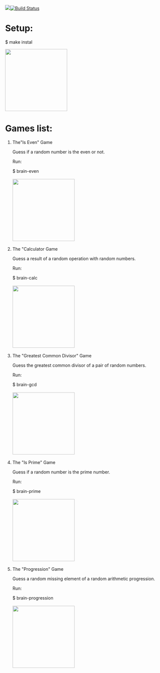 <a href="https://codeclimate.com/github/poludnev/frontend-project-lvl1/maintainability"><img src="https://api.codeclimate.com/v1/badges/de763da6a1afc9d80dd0/maintainability" /></a>[![Build Status](https://travis-ci.org/poludnev/frontend-project-lvl1.svg?branch=master)](https://travis-ci.org/poludnev/frontend-project-lvl1)<br>
<h1>Setup:</h1>
<p>   $ make instal</p>
<a href="https://asciinema.org/a/yKEcZcUryB97IrTEyDqGb33aJ" target="_blank"><img src="https://asciinema.org/a/yKEcZcUryB97IrTEyDqGb33aJ.svg" width = "200"></a>
<h1>Games list:</h1>
<ol>
  <li>The"Is Even" Game<br></li>
  <p>Guess if a random number is the even or not.</p>
  <p>Run:</p>
  $ brain-even <br>
  <br><a href="https://asciinema.org/a/jHGMwQFvzy9HP8BqhsXaU1Olf" target="_blank"><img src="https://asciinema.org/a/jHGMwQFvzy9HP8BqhsXaU1Olf.svg" width = "200" /></a><br><br>  
  <li>The "Calculator Game</li>
  <p>Guess a result of a random operation with random numbers.</p>
  <p>Run:</p>
    $ brain-calc <br>
  <br><a href="https://asciinema.org/a/X6Bb9btodh2BhGRfFZHMBY0im" target="_blank"><img src="https://asciinema.org/a/X6Bb9btodh2BhGRfFZHMBY0im.svg" width="200"/></a><br><br>
  <li>The "Greatest Common Divisor" Game</li>
  <p> Guess the greatest common divisor of a pair of random numbers.</p>
  <p>Run:</p>
  $ brain-gcd <br>
  <br><a href="https://asciinema.org/a/NnUxZwTJmVtzdGxe6oNS3FOlo" target="_blank"><img src="https://asciinema.org/a/NnUxZwTJmVtzdGxe6oNS3FOlo.svg" width="200"/></a><br><br>
  <li>The "Is Prime" Game</li>
  <p> Guess if a random number is the prime number.</p>
  <p>Run:</p>
  $ brain-prime <br>
  <br><a href="https://asciinema.org/a/bpZZyeVhpfjAyTyxbCIIPyQLk" target="_blank"><img src="https://asciinema.org/a/bpZZyeVhpfjAyTyxbCIIPyQLk.svg" width="200"/></a><br><br>
  <li>The "Progression" Game</li>
  <p> Guess a random missing element of a random arithmetic progression.</p>
  <p>Run:</p>
  $ brain-progression <br>
  <br><a href="https://asciinema.org/a/eh2a0nnHLQFnPbBh2mvz5eeyh" target="_blank"><img src="https://asciinema.org/a/eh2a0nnHLQFnPbBh2mvz5eeyh.svg" width="200" /></a><br><br>
</ol>
